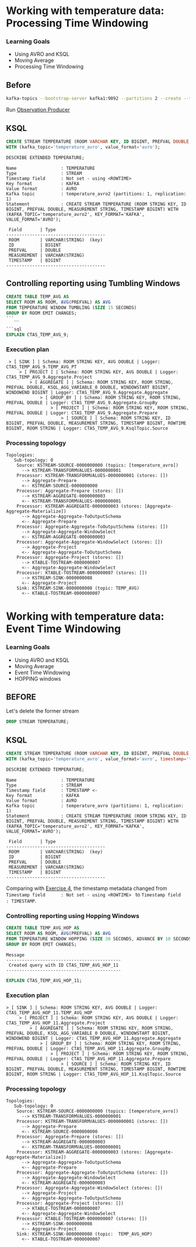 # Working with temperature data: Processing Time Windowing

### Learning Goals

- Using AVRO and KSQL
- Moving Average
- Processing Time Windowing

## Before

```bash
kafka-topics --bootstrap-server kafka1:9092 --partitions 2 --create --topic temperature_avro 

```

Run [Observation Producer](src/main/java/ee/ut/cs/dsg/exercise2/ObservationProducer.java)

## KSQL

```sql
CREATE STREAM TEMPERATURE (ROOM VARCHAR KEY, ID BIGINT, PREFVAL DOUBLE, MEASUREMENT STRING, TIMESTAMP BIGINT) 
WITH (kafka_topic='temperature_avro', value_format='avro');
```

```sql
DESCRIBE EXTENDED TEMPERATURE;
```

```
Name                 : TEMPERATURE
Type                 : STREAM
Timestamp field      : Not set - using <ROWTIME>
Key format           : KAFKA
Value format         : AVRO
Kafka topic          : temperature_avro2 (partitions: 1, replication: 1)
Statement            : CREATE STREAM TEMPERATURE (ROOM STRING KEY, ID BIGINT, PREFVAL DOUBLE, MEASUREMENT STRING, TIMESTAMP BIGINT) WITH (KAFKA_TOPIC='temperature_avro2', KEY_FORMAT='KAFKA', VALUE_FORMAT='AVRO');

 Field       | Type
--------------------------------------
 ROOM        | VARCHAR(STRING)  (key)
 ID          | BIGINT
 PREFVAL     | DOUBLE
 MEASUREMENT | VARCHAR(STRING)
 TIMESTAMP   | BIGINT
--------------------------------------
```

## Controlling reporting using Tumbling Windows

```sql
CREATE TABLE TEMP_AVG AS 
SELECT ROOM AS ROOM, AVG(PREFVAL) AS AVG 
FROM TEMPERATURE WINDOW TUMBLING (SIZE 15 SECONDS)
GROUP BY ROOM EMIT CHANGES;
```__

```sql
EXPLAIN CTAS_TEMP_AVG_9;
```

### Execution plan

```
 > [ SINK ] | Schema: ROOM STRING KEY, AVG DOUBLE | Logger: CTAS_TEMP_AVG_9.TEMP_AVG_PT
     > [ PROJECT ] | Schema: ROOM STRING KEY, AVG DOUBLE | Logger: CTAS_TEMP_AVG_9.Aggregate.Project
         > [ AGGREGATE ] | Schema: ROOM STRING KEY, ROOM STRING, PREFVAL DOUBLE, KSQL_AGG_VARIABLE_0 DOUBLE, WINDOWSTART BIGINT, WINDOWEND BIGINT | Logger: CTAS_TEMP_AVG_9.Aggregate.Aggregate
             > [ GROUP_BY ] | Schema: ROOM STRING KEY, ROOM STRING, PREFVAL DOUBLE | Logger: CTAS_TEMP_AVG_9.Aggregate.GroupBy
                 > [ PROJECT ] | Schema: ROOM STRING KEY, ROOM STRING, PREFVAL DOUBLE | Logger: CTAS_TEMP_AVG_9.Aggregate.Prepare
                     > [ SOURCE ] | Schema: ROOM STRING KEY, ID BIGINT, PREFVAL DOUBLE, MEASUREMENT STRING, TIMESTAMP BIGINT, ROWTIME BIGINT, ROOM STRING | Logger: CTAS_TEMP_AVG_9.KsqlTopic.Source
```

### Processing topology
```
Topologies:
   Sub-topology: 0
    Source: KSTREAM-SOURCE-0000000000 (topics: [temperature_avro])
      --> KSTREAM-TRANSFORMVALUES-0000000001
    Processor: KSTREAM-TRANSFORMVALUES-0000000001 (stores: [])
      --> Aggregate-Prepare
      <-- KSTREAM-SOURCE-0000000000
    Processor: Aggregate-Prepare (stores: [])
      --> KSTREAM-AGGREGATE-0000000003
      <-- KSTREAM-TRANSFORMVALUES-0000000001
    Processor: KSTREAM-AGGREGATE-0000000003 (stores: [Aggregate-Aggregate-Materialize])
      --> Aggregate-Aggregate-ToOutputSchema
      <-- Aggregate-Prepare
    Processor: Aggregate-Aggregate-ToOutputSchema (stores: [])
      --> Aggregate-Aggregate-WindowSelect
      <-- KSTREAM-AGGREGATE-0000000003
    Processor: Aggregate-Aggregate-WindowSelect (stores: [])
      --> Aggregate-Project
      <-- Aggregate-Aggregate-ToOutputSchema
    Processor: Aggregate-Project (stores: [])
      --> KTABLE-TOSTREAM-0000000007
      <-- Aggregate-Aggregate-WindowSelect
    Processor: KTABLE-TOSTREAM-0000000007 (stores: [])
      --> KSTREAM-SINK-0000000008
      <-- Aggregate-Project
    Sink: KSTREAM-SINK-0000000008 (topic: TEMP_AVG)
      <-- KTABLE-TOSTREAM-0000000007
```

# Working with temperature data: Event Time Windowing

### Learning Goals

- Using AVRO and KSQL
- Moving Average
- Event Time Windowing
- HOPPING windows


## BEFORE

Let's delete the former stream

```sql
DROP STREAM TEMPERATURE;
```

## KSQL

```sql
CREATE STREAM TEMPERATURE (ROOM VARCHAR KEY, ID BIGINT, PREFVAL DOUBLE, MEASUREMENT STRING, TIMESTAMP BIGINT) 
WITH (kafka_topic='temperature_avro', value_format='avro', timestamp='timestamp');
```


```sql
DESCRIBE EXTENDED TEMPERATURE;
```

```
Name                 : TEMPERATURE
Type                 : STREAM
Timestamp field      : TIMESTAMP <-
Key format           : KAFKA
Value format         : AVRO
Kafka topic          : temperature_avro (partitions: 1, replication: 1)
Statement            : CREATE STREAM TEMPERATURE (ROOM STRING KEY, ID BIGINT, PREFVAL DOUBLE, MEASUREMENT STRING, TIMESTAMP BIGINT) WITH (KAFKA_TOPIC='temperature_avro2', KEY_FORMAT='KAFKA', VALUE_FORMAT='AVRO');

 Field       | Type
--------------------------------------
 ROOM        | VARCHAR(STRING)  (key)
 ID          | BIGINT
 PREFVAL     | DOUBLE
 MEASUREMENT | VARCHAR(STRING)
 TIMESTAMP   | BIGINT
--------------------------------------
```

Comparing with [Exercise 4](./exercise.md), the timestamp metadata changed from ```Timestamp field      : Not set - using <ROWTIME>
``` to ```Timestamp field      : TIMESTAMP```.

### Controlling reporting using Hopping Windows

```sql
CREATE TABLE TEMP_AVG_HOP AS 
SELECT ROOM AS ROOM, AVG(PREFVAL) AS AVG 
FROM TEMPERATURE WINDOW HOPPING (SIZE 30 SECONDS, ADVANCE BY 10 SECONDS)
GROUP BY ROOM EMIT CHANGES;
```

```
Message
--------------------------------------------
 Created query with ID CTAS_TEMP_AVG_HOP_11
--------------------------------------------
```


```sql
EXPLAIN CTAS_TEMP_AVG_HOP_11;
```

### Execution plan

```
> [ SINK ] | Schema: ROOM STRING KEY, AVG DOUBLE | Logger: CTAS_TEMP_AVG_HOP_11.TEMP_AVG_HOP
     > [ PROJECT ] | Schema: ROOM STRING KEY, AVG DOUBLE | Logger: CTAS_TEMP_AVG_HOP_11.Aggregate.Project
         > [ AGGREGATE ] | Schema: ROOM STRING KEY, ROOM STRING, PREFVAL DOUBLE, KSQL_AGG_VARIABLE_0 DOUBLE, WINDOWSTART BIGINT, WINDOWEND BIGINT | Logger: CTAS_TEMP_AVG_HOP_11.Aggregate.Aggregate
             > [ GROUP_BY ] | Schema: ROOM STRING KEY, ROOM STRING, PREFVAL DOUBLE | Logger: CTAS_TEMP_AVG_HOP_11.Aggregate.GroupBy
                 > [ PROJECT ] | Schema: ROOM STRING KEY, ROOM STRING, PREFVAL DOUBLE | Logger: CTAS_TEMP_AVG_HOP_11.Aggregate.Prepare
                     > [ SOURCE ] | Schema: ROOM STRING KEY, ID BIGINT, PREFVAL DOUBLE, MEASUREMENT STRING, TIMESTAMP BIGINT, ROWTIME BIGINT, ROOM STRING | Logger: CTAS_TEMP_AVG_HOP_11.KsqlTopic.Source
```

### Processing topology
```
Topologies:
   Sub-topology: 0
    Source: KSTREAM-SOURCE-0000000000 (topics: [temperature_avro])
      --> KSTREAM-TRANSFORMVALUES-0000000001
    Processor: KSTREAM-TRANSFORMVALUES-0000000001 (stores: [])
      --> Aggregate-Prepare
      <-- KSTREAM-SOURCE-0000000000
    Processor: Aggregate-Prepare (stores: [])
      --> KSTREAM-AGGREGATE-0000000003
      <-- KSTREAM-TRANSFORMVALUES-0000000001
    Processor: KSTREAM-AGGREGATE-0000000003 (stores: [Aggregate-Aggregate-Materialize])
      --> Aggregate-Aggregate-ToOutputSchema
      <-- Aggregate-Prepare
    Processor: Aggregate-Aggregate-ToOutputSchema (stores: [])
      --> Aggregate-Aggregate-WindowSelect
      <-- KSTREAM-AGGREGATE-0000000003
    Processor: Aggregate-Aggregate-WindowSelect (stores: [])
      --> Aggregate-Project
      <-- Aggregate-Aggregate-ToOutputSchema
    Processor: Aggregate-Project (stores: [])
      --> KTABLE-TOSTREAM-0000000007
      <-- Aggregate-Aggregate-WindowSelect
    Processor: KTABLE-TOSTREAM-0000000007 (stores: [])
      --> KSTREAM-SINK-0000000008
      <-- Aggregate-Project
    Sink: KSTREAM-SINK-0000000008 (topic:  TEMP_AVG_HOP)
      <-- KTABLE-TOSTREAM-0000000007
```

